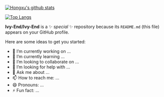 [![Hongxu's github stats](https://github-readme-stats.vercel.app/api?username=ivy-end&bg_color=30,e96443,904e95&title_color=fff&text_color=fff)](https://github-readme-stats.vercel.app/api?username=ivy-end)

[![Top Langs](https://github-readme-stats.vercel.app/api/top-langs/?username=ivy-end&layout=compact)](https://github-readme-stats.vercel.app/api/top-langs/?username=ivy-end)

**Ivy-End/Ivy-End** is a ✨ _special_ ✨ repository because its `README.md` (this file) appears on your GitHub profile.

Here are some ideas to get you started:

- 🔭 I’m currently working on ...
- 🌱 I’m currently learning ...
- 👯 I’m looking to collaborate on ...
- 🤔 I’m looking for help with ...
- 💬 Ask me about ...
- 📫 How to reach me: ...
- 😄 Pronouns: ...
- ⚡ Fun fact: ...

